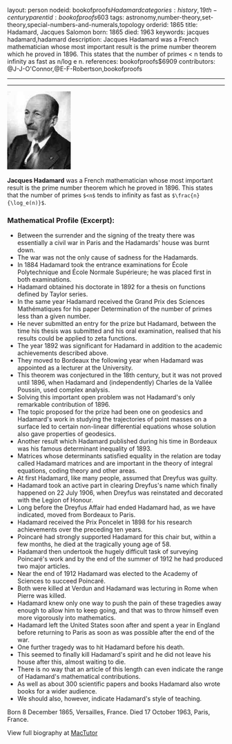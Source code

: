 layout: person
nodeid: bookofproofs$Hadamard
categories: history,19th-century
parentid: bookofproofs$603
tags: astronomy,number-theory,set-theory,special-numbers-and-numerals,topology
orderid: 1865
title: Hadamard, Jacques Salomon
born: 1865
died: 1963
keywords: jacques hadamard,hadamard
description: Jacques Hadamard was a French mathematician whose most important result is the prime number theorem which he proved in 1896. This states that the number of primes < n tends to infinity as fast as n/log e n.
references: bookofproofs$6909
contributors: @J-J-O'Connor,@E-F-Robertson,bookofproofs

---



---

![Hadamard.jpg](https://github.com/bookofproofs/bookofproofs.github.io/blob/main/_sources/_assets/images/portraits/Hadamard.jpg?raw=true)

**Jacques Hadamard** was a French mathematician whose most important result is the prime number theorem which he proved in 1896. This states that the number of primes `$<n$` tends to infinity as fast as `$\frac{n}{\log_e(n)}$`.

### Mathematical Profile (Excerpt):
* Between the surrender and the signing of the treaty there was essentially a civil war in Paris and the Hadamards' house was burnt down.
* The war was not the only cause of sadness for the Hadamards.
* In 1884 Hadamard took the entrance examinations for École Polytechnique and École Normale Supérieure; he was placed first in both examinations.
* Hadamard obtained his doctorate in 1892 for a thesis on functions defined by Taylor series.
* In the same year Hadamard received the Grand Prix des Sciences Mathématiques for his paper Determination of the number of primes less than a given number.
* He never submitted an entry for the prize but Hadamard, between the time his thesis was submitted and his oral examination, realised that his results could be applied to zeta functions.
* The year 1892 was significant for Hadamard in addition to the academic achievements described above.
* They moved to Bordeaux the following year when Hadamard was appointed as a lecturer at the University.
* This theorem was conjectured in the 18th  century, but it was not proved until 1896, when Hadamard and (independently) Charles de la Vallée Poussin, used complex analysis.
* Solving this important open problem was not Hadamard's only remarkable contribution of 1896.
* The topic proposed for the prize had been one on geodesics and Hadamard's work in studying the trajectories of point masses on a surface led to certain non-linear differential equations whose solution also gave properties of geodesics.
* Another result which Hadamard published during his time in Bordeaux was his famous determinant inequality of 1893.
* Matrices whose determinants satisfied equality in the relation are today called Hadamard matrices and are important in the theory of integral equations, coding theory and other areas.
* At first Hadamard, like many people, assumed that Dreyfus was guilty.
* Hadamard took an active part in clearing Dreyfus's name which finally happened on 22 July 1906, when Dreyfus was reinstated and decorated with the Legion of Honour.
* Long before the Dreyfus Affair had ended Hadamard had, as we have indicated, moved from Bordeaux to Paris.
* Hadamard received the Prix Poncelet in 1898 for his research achievements over the preceding ten years.
* Poincaré had strongly supported Hadamard for this chair but, within a few months, he died at the tragically young age of 58.
* Hadamard then undertook the hugely difficult task of surveying Poincaré's work and by the end of the summer of 1912 he had produced two major articles.
* Near the end of 1912 Hadamard was elected to the Academy of Sciences to succeed Poincaré.
* Both were killed at Verdun and Hadamard was lecturing in Rome when Pierre was killed.
* Hadamard knew only one way to push the pain of these tragedies away enough to allow him to keep going, and that was to throw himself even more vigorously into mathematics.
* Hadamard left the United States soon after and spent a year in England before returning to Paris as soon as was possible after the end of the war.
* One further tragedy was to hit Hadamard before his death.
* This seemed to finally kill Hadamard's spirit and he did not leave his house after this, almost waiting to die.
* There is no way that an article of this length can even indicate the range of Hadamard's mathematical contributions.
* As well as about 300 scientific papers and books Hadamard also wrote books for a wider audience.
* We should also, however, indicate Hadamard's style of teaching.

Born 8 December 1865, Versailles, France. Died 17 October 1963, Paris, France.

View full biography at [MacTutor](https://mathshistory.st-andrews.ac.uk/Biographies/Hadamard/)
